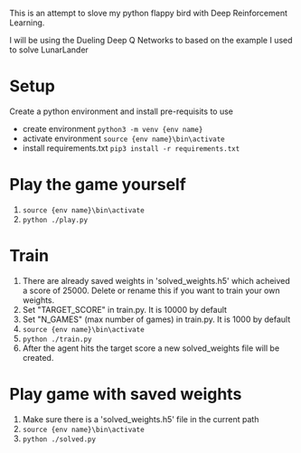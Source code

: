 This is an attempt to slove my python flappy bird with Deep Reinforcement Learning.

I will be using the Dueling Deep Q Networks to based on the example I used to solve LunarLander

# Setup

Create a python environment and install pre-requisits to use

* create environment ```python3 -m venv {env name}```
* activate environment ```source {env name}\bin\activate```
* install requirements.txt ```pip3 install -r requirements.txt```

# Play the game yourself
1. ```source {env name}\bin\activate```
2. ```python ./play.py```

# Train
1. There are already saved weights in 'solved_weights.h5' which acheived a score of 25000. Delete or rename this if you want to train your own weights.
2. Set "TARGET_SCORE" in train.py. It is 10000 by default
3. Set "N_GAMES" (max number of games) in train.py.  It is 1000 by default
4. ```source {env name}\bin\activate```
5. ```python ./train.py```
6. After the agent hits the target score a new solved_weights file will be created.

# Play game with saved weights
1. Make sure there is a 'solved_weights.h5' file in the current path
3. ```source {env name}\bin\activate```
4. ```python ./solved.py```